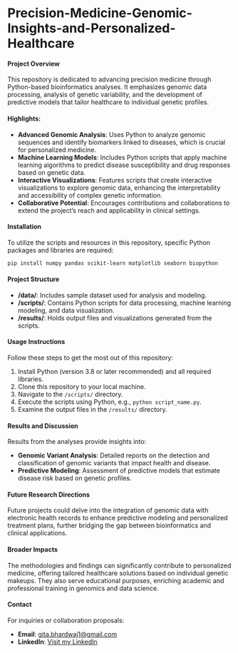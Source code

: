 # Precision-Medicine-Genomic-Insights-and-Personalized-Healthcare
#### Project Overview
This repository is dedicated to advancing precision medicine through Python-based bioinformatics analyses. It emphasizes genomic data processing, analysis of genetic variability, and the development of predictive models that tailor healthcare to individual genetic profiles.

#### Highlights:
- **Advanced Genomic Analysis**: Uses Python to analyze genomic sequences and identify biomarkers linked to diseases, which is crucial for personalized medicine.
- **Machine Learning Models**: Includes Python scripts that apply machine learning algorithms to predict disease susceptibility and drug responses based on genetic data.
- **Interactive Visualizations**: Features scripts that create interactive visualizations to explore genomic data, enhancing the interpretability and accessibility of complex genetic information.
- **Collaborative Potential**: Encourages contributions and collaborations to extend the project’s reach and applicability in clinical settings.

#### Installation
To utilize the scripts and resources in this repository, specific Python packages and libraries are required:
```bash
pip install numpy pandas scikit-learn matplotlib seaborn biopython
```

#### Project Structure
- **/data/**: Includes sample dataset used for analysis and modeling. 
- **/scripts/**: Contains Python scripts for data processing, machine learning modeling, and data visualization.
- **/results/**: Holds output files and visualizations generated from the scripts.

#### Usage Instructions
Follow these steps to get the most out of this repository:
1. Install Python (version 3.8 or later recommended) and all required libraries.
2. Clone this repository to your local machine.
3. Navigate to the `/scripts/` directory.
4. Execute the scripts using Python, e.g., `python script_name.py`.
5. Examine the output files in the `/results/` directory.

#### Results and Discussion
Results from the analyses provide insights into:
- **Genomic Variant Analysis**: Detailed reports on the detection and classification of genomic variants that impact health and disease.
- **Predictive Modeling**: Assessment of predictive models that estimate disease risk based on genetic profiles.

#### Future Research Directions
Future projects could delve into the integration of genomic data with electronic health records to enhance predictive modeling and personalized treatment plans, further bridging the gap between bioinformatics and clinical applications.

#### Broader Impacts
The methodologies and findings can significantly contribute to personalized medicine, offering tailored healthcare solutions based on individual genetic makeups. They also serve educational purposes, enriching academic and professional training in genomics and data science.

#### Contact
For inquiries or collaboration proposals:
- **Email**: [gita.bhardwaj1@gmail.com](mailto:gita.bhardwaj1@gmail.com)
- **LinkedIn**: [Visit my LinkedIn](https://linkedin.com/in/GitaBhardwaj)
